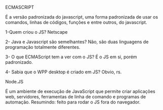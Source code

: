 ECMASCRIPT 

É a versão padronizada do javascript, uma forma padronizada de usar os comandos, linhas de códigos, funções e entre outros, do javascript.

1-Quem criou o JS?
Netscape

2- Java e Javascript são semelhantes?
Não, são duas linguagens de programação totalmente diferentes.

3- O que ECMAScript tem a ver com o JS?
É o JS em si, porém padronizado.

4- Sabia que o WPP desktop é criado em JS?
Obvio, rs.

Node.JS

 É um ambiente de execução de JavaScript que permite criar aplicações web, servidores, ferramentas de linha de comando e programas de automação.
 Resumindo: feito para rodar o JS fora do navegador.